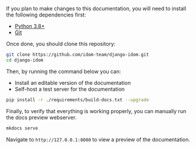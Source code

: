 If you plan to make changes to this documentation, you will need to install the following dependencies first:

-   [Python 3.8+](https://www.python.org/downloads/)
-   [Git](https://git-scm.com/downloads)

Once done, you should clone this repository:

```bash
git clone https://github.com/idom-team/django-idom.git
cd django-idom
```

Then, by running the command below you can:

-   Install an editable version of the documentation
-   Self-host a test server for the documentation

```bash
pip install -r ./requirements/build-docs.txt --upgrade
```

Finally, to verify that everything is working properly, you can manually run the docs preview webserver.

```bash
mkdocs serve
```

Navigate to `http://127.0.0.1:8000` to view a preview of the documentation.
